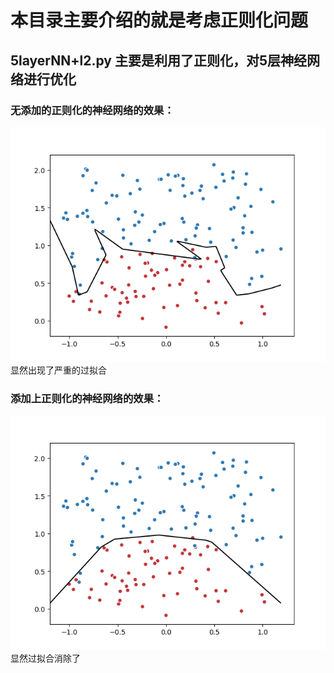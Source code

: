 # 本目录主要介绍的就是考虑正则化问题
## 5layerNN+l2.py 主要是利用了正则化，对5层神经网络进行优化
### 无添加的正则化的神经网络的效果：
![NN](https://github.com/Anosy/tensorflow_DL/blob/master/regularization_l1_l2/NN.png)<br>
显然出现了严重的过拟合<br>
### 添加上正则化的神经网络的效果：
![NN_L2](https://github.com/Anosy/tensorflow_DL/blob/master/regularization_l1_l2/NN%2BL2.png)<br>
显然过拟合消除了<br>